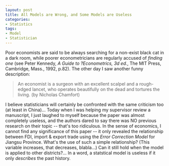 ```yaml
---
layout: post
title: All Models are Wrong, and Some Models are Useless
categories:
- Statistics
tags:
- Model
- Statistician
---
```


Poor economists are said to be always searching for a non-exist black cat in a dark room, while poorer econometricians are regularly accused of _finding one_ (see Peter Kennedy, _A Guide to ?Econometrics, 3d ed._, The MIT Press, Cambridge, Mass., 1992, p.82). The other day I saw another funny description:

> An economist is a surgeon with an excellent scalpel and a rough-edged lancet, who operates beautifully on the dead and tortures the living. (by Nicholas Chamfort)

I believe statisticians will certainly be confronted with the same criticism too (at least in China)... Today when I was helping my supervisor review a manuscript, I just laughed to myself because the paper was almost completely useless, and the authors dared to say there was NO previous research on their topic -- that's too ridiculous. In the sense of economics, I cannot find any significance of this paper -- it only revealed the relationship between FDI, import & export trade using the _Error Correction Model_ for Jiangsu Province. What's the use of such a simple relationship? (This variable increases, that decreases, blabla...) Can it still hold when the model is applied to other districts?... In a word, a statstical model is useless if it only _describes_ the past history.

